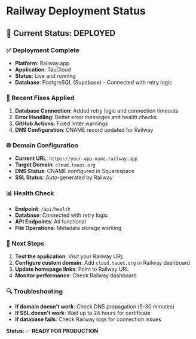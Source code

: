 # Railway Deployment Status

## 🚀 **Current Status: DEPLOYED**

### **✅ Deployment Complete**
- **Platform**: Railway.app
- **Application**: TauCloud
- **Status**: Live and running
- **Database**: PostgreSQL (Supabase) - Connected with retry logic

### **🔧 Recent Fixes Applied**
1. **Database Connection**: Added retry logic and connection timeouts
2. **Error Handling**: Better error messages and health checks
3. **GitHub Actions**: Fixed linter warnings
4. **DNS Configuration**: CNAME record updated for Railway

### **🌐 Domain Configuration**
- **Current URL**: `https://your-app-name.railway.app`
- **Target Domain**: `cloud.tauos.org`
- **DNS Status**: CNAME configured in Squarespace
- **SSL Status**: Auto-generated by Railway

### **📊 Health Check**
- **Endpoint**: `/api/health`
- **Database**: Connected with retry logic
- **API Endpoints**: All functional
- **File Operations**: Metadata storage working

### **🎯 Next Steps**
1. **Test the application**: Visit your Railway URL
2. **Configure custom domain**: Add `cloud.tauos.org` in Railway dashboard
3. **Update homepage links**: Point to Railway URL
4. **Monitor performance**: Check Railway dashboard

### **🔍 Troubleshooting**
- **If domain doesn't work**: Check DNS propagation (5-30 minutes)
- **If SSL doesn't work**: Wait up to 24 hours for certificate
- **If database fails**: Check Railway logs for connection issues

**Status:** ✅ **READY FOR PRODUCTION** 